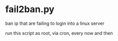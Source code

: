 fail2ban.py
===========

ban ip that are failing to login into a linux server

run this script as root, via cron, every now and then
